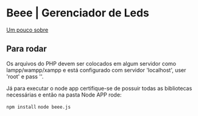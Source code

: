 # Beee | Gerenciador de Leds



[Um pouco sobre](http://homepages.dcc.ufmg.br/~lucasresenderc/ppb_arduino.html)

## Para rodar

Os arquivos do PHP devem ser colocados em algum servidor como lampp/wampp/xampp e está configurado com servidor 'localhost', user 'root' e pass ''.

Já para executar o node app certifique-se de possuir todas as bibliotecas necessárias e então na pasta Node APP rode:

`npm install`
`node beee.js`

